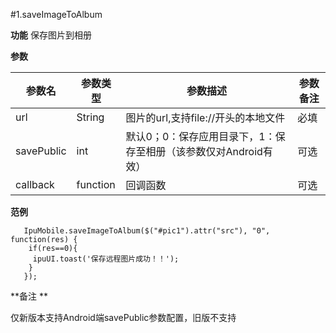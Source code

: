 #1.saveImageToAlbum

**功能**
保存图片到相册

**参数**

| 参数名     | 参数类型 | 参数描述                                                     | 参数备注 |
| ---------- | -------- | ------------------------------------------------------------ | -------- |
| url        | String   | 图片的url,支持file://开头的本地文件                          | 必填     |
| savePublic | int      | 默认0；0：保存应用目录下，1：保存至相册（该参数仅对Android有效） | 可选     |
| callback   | function | 回调函数                                                     | 可选     |

**范例**

```
   IpuMobile.saveImageToAlbum($("#pic1").attr("src"), "0", function(res) {
    if(res==0){
     ipuUI.toast('保存远程图片成功！！');
    }
   });
```

**备注 **

仅新版本支持Android端savePublic参数配置，旧版不支持

